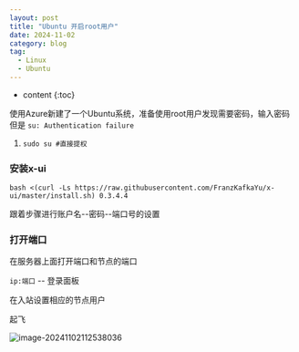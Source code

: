 ```yaml
---
layout: post
title: "Ubuntu 开启root用户"
date: 2024-11-02
category: blog
tag: 
  - Linux
  - Ubuntu
---
```

* content
{:toc}




使用Azure新建了一个Ubuntu系统，准备使用root用户发现需要密码，输入密码但是 `su: Authentication failure`



1. ```shell
   sudo su #直接提权
   ```



### 安装x-ui



```
bash <(curl -Ls https://raw.githubusercontent.com/FranzKafkaYu/x-ui/master/install.sh) 0.3.4.4   
```

跟着步骤进行账户名--密码--端口号的设置

### 打开端口

在服务器上面打开端口和节点的端口

`ip:端口` -- 登录面板

在入站设置相应的节点用户

起飞

![image-20241102112538036](https://cdn.jsdelivr.net/gh/Jackyu224/Img@main/img/202411021143469.png)
